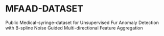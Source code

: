 # MFAAD-DATASET
 Public Medical-syringe-dataset for Unsupervised Fur Anomaly Detection with B-spline Noise Guided Multi-directional Feature Aggregation
